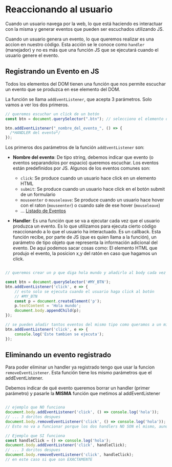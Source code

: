 # Reaccionando al usuario

Cuando un usuario navega por la web, lo que está haciendo es interactuar con la misma y generar eventos que pueden ser escuchados utilizando JS.

Cuando un usuario genera un evento, lo que queremos realizar es una accion en nuestro código. Esta acción se le conoce como `handler` (manejador) y no es más que una función JS que se ejecutará cuando el usuario genere el evento.

## Registrando un Evento en JS

Todos los elementos del DOM tienen una función que nos permite escuchar un evento que se produzca en ese elemento del DOM.

La función se llama `addEventListener`, que acepta 3 parámetros. Solo vamos a ver los dos primeros.

```js
// queremos escuchar un click de un botón
const btn = document.querySelector(".btn"); // selecciono el elemento del DOM al que le voy a asignar el evento

btn.addEventListener("_nombre_del_evento_", () => {
  /*HANDLER del evento*/
});
```

Los primeros dos parámetros de la función `addEventListener` son:

- **Nombre del evento**: De tipo string, debemos indicar que evento (o eventos separandolos por espacio) queremos escuchar. Los eventos están predefinidos por JS. Algunos de los eventos comunes son:
  - `click`: Se produce cuando un usuario hace click en un elemento HTML
  - `submit`: Se produce cuando un usuario hace click en el botón submit de un formulario
  - `mouseenter` o `mouseleave`: Se produce cuando un usuario hace hover con el raton (`mouseenter`) o cuando sale de ese hover (`mouseleave`)
  - ... [Listado de Eventos](https://developer.mozilla.org/en-US/docs/Web/Events)

- **Handler**: Es una función que se va a ejecutar cada vez que el usuario produzca un evento. Es lo que utilizamos para ejecuta cierto código reaccionando a lo que el usuario ha interactuado. Es un callback. Esta función recibe, por parte de JS (que es quien llama a la función), un parámetro de tipo objeto que representa la información adicional del evento. De aqui podemos sacar cosas como: El elemento HTML que produjo el evento, la posicion x,y del ratón en caso que hagamos un click.

```js

// queremos crear un p que diga hola mundo y añadirlo al body cada vez que se pulse un botón que ya existe en el HTML.

const btn = document.querySelector('#MY_BTN');
btn.addEventListener('click', e => {
    // esto solo se ejecuta cuando el usuario haga click al botón
    // #MY_BTN
    const p = document.createElement('p');
    p.textContent = 'Hola mundo';
    document.body.appendChild(p);
});

// se pueden añadir tantos eventos del mismo tipo como queramos a un mismo elemento HTML
btn.addEventListener('click', e => {
    console.log('Este tambien se ejecuta');
});
```

## Eliminando un evento registrado

Para poder eliminar un handler ya registrado tengo que usar la funcion `removeEventListener`. Esta función tiene los mismo parámetros que el addEventListener.

Debemos indicar de qué evento queremos borrar un handler (primer parámetro) y pasarle la **MISMA** función que metimos al addEventListener

```js

// ejemplo que NO funciona
document.body.addEventListener('click', () => console.log('hola'));
// ... 3 doritos despues
document.body.removeEventListener('click', () => console.log('hola'));
// Esto no va a funcionar porque los dos handlers NO SON el mismo, aunque si realicen la misma acción

// Ejemplo que SI funciona
const handleClick = () => console.log('hola');
document.body.addEventListener('click', handleClick);
// ... 3 doritos despues
document.body.removeEventListener('click', handleClick);
// en este caso si que son EXACTAMENTE

```
